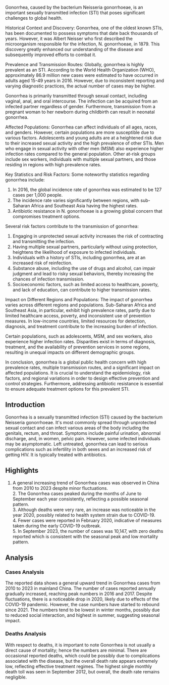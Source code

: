 Gonorrhea, caused by the bacterium Neisseria gonorrhoeae, is an important sexually transmitted infection (STI) that poses significant challenges to global health.

Historical Context and Discovery:
Gonorrhea, one of the oldest known STIs, has been documented to possess symptoms that date back thousands of years. However, it was Albert Neisser who first described the microorganism responsible for the infection, N. gonorrhoeae, in 1879. This discovery greatly enhanced our understanding of the disease and subsequently improved efforts to combat it.

Prevalence and Transmission Routes:
Globally, gonorrhea is highly prevalent as an STI. According to the World Health Organization (WHO), approximately 86.9 million new cases were estimated to have occurred in adults aged 15-49 years in 2016. However, due to inconsistent reporting and varying diagnostic practices, the actual number of cases may be higher.

Gonorrhea is primarily transmitted through sexual contact, including vaginal, anal, and oral intercourse. The infection can be acquired from an infected partner regardless of gender. Furthermore, transmission from a pregnant woman to her newborn during childbirth can result in neonatal gonorrhea.

Affected Populations:
Gonorrhea can affect individuals of all ages, races, and genders. However, certain populations are more susceptible due to various factors. Adolescents and young adults are at a heightened risk due to their increased sexual activity and the high prevalence of other STIs. Men who engage in sexual activity with other men (MSM) also experience higher infection rates compared to the general population. Other at-risk groups include sex workers, individuals with multiple sexual partners, and those residing in regions with high prevalence rates.

Key Statistics and Risk Factors:
Some noteworthy statistics regarding gonorrhea include:

1. In 2016, the global incidence rate of gonorrhea was estimated to be 127 cases per 1,000 people.
2. The incidence rate varies significantly between regions, with sub-Saharan Africa and Southeast Asia having the highest rates.
3. Antibiotic resistance in N. gonorrhoeae is a growing global concern that compromises treatment options.

Several risk factors contribute to the transmission of gonorrhea:

1. Engaging in unprotected sexual activity increases the risk of contracting and transmitting the infection.
2. Having multiple sexual partners, particularly without using protection, heightens the likelihood of exposure to infected individuals.
3. Individuals with a history of STIs, including gonorrhea, are at an increased risk of reinfection.
4. Substance abuse, including the use of drugs and alcohol, can impair judgment and lead to risky sexual behaviors, thereby increasing the chances of infection transmission.
5. Socioeconomic factors, such as limited access to healthcare, poverty, and lack of education, can contribute to higher transmission rates.

Impact on Different Regions and Populations:
The impact of gonorrhea varies across different regions and populations. Sub-Saharan Africa and Southeast Asia, in particular, exhibit high prevalence rates, partly due to limited healthcare access, poverty, and inconsistent use of prevention measures. In low-income countries, limited resources for detection, diagnosis, and treatment contribute to the increasing burden of infection.

Certain populations, such as adolescents, MSM, and sex workers, also experience higher infection rates. Disparities exist in terms of diagnosis, treatment, and the availability of prevention services in some regions, resulting in unequal impacts on different demographic groups.

In conclusion, gonorrhea is a global public health concern with high prevalence rates, multiple transmission routes, and a significant impact on affected populations. It is crucial to understand the epidemiology, risk factors, and regional variations in order to design effective prevention and control strategies. Furthermore, addressing antibiotic resistance is essential to ensure adequate treatment options for this prevalent STI.
## Introduction

Gonorrhea is a sexually transmitted infection (STI) caused by the bacterium Neisseria gonorrhoeae. It's most commonly spread through unprotected sexual contact and can infect various areas of the body including the genitals, rectum, and throat. Symptoms include painful urination, abnormal discharge, and, in women, pelvic pain. However, some infected individuals may be asymptomatic. Left untreated, gonorrhea can lead to serious complications such as infertility in both sexes and an increased risk of getting HIV. It is typically treated with antibiotics.

## Highlights

1. A general increasing trend of Gonorrhea cases was observed in China from 2010 to 2023 despite minor fluctuations.<br/>2. The Gonorrhea cases peaked during the months of June to September each year consistently, reflecting a possible seasonal pattern.<br/>3. Although deaths were very rare, an increase was noticeable in the year 2020, possibly related to health system strain due to COVID-19.<br/>4. Fewer cases were reported in February 2020, indicative of measures taken during the early COVID-19 outbreak.<br/>5. In September 2023, the number of cases was 10,147, with zero deaths reported which is consistent with the seasonal peak and low mortality pattern.


## Analysis

### Cases Analysis
The reported data shows a general upward trend in Gonorrhea cases from 2010 to 2023 in mainland China. The number of cases reported annually gradually increased, reaching peak numbers in 2016 and 2017. Despite fluctuations, there is a noticeable drop in 2020, likely due to effects of the COVID-19 pandemic. However, the case numbers have started to rebound since 2021. The numbers tend to be lowest in winter months, possibly due to reduced social interaction, and highest in summer, suggesting seasonal impact.

### Deaths Analysis
With respect to deaths, it is important to note Gonorrhea is not usually a direct cause of mortality; hence the numbers are minimal. There are occasional reported deaths, which could be possibly due to complications associated with the disease, but the overall death rate appears extremely low, reflecting effective treatment regimes. The highest single monthly death toll was seen in September 2012, but overall, the death rate remains negligible.
